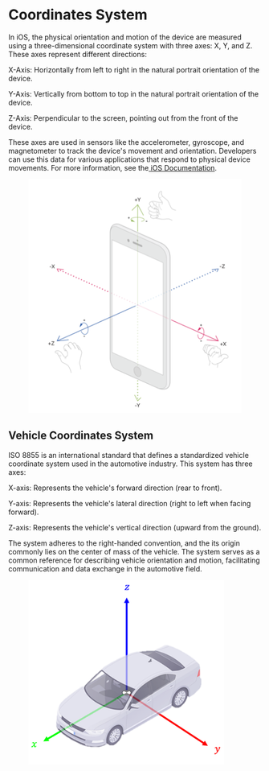 # Coordinates System

In iOS, the physical orientation and motion of the device are measured using a three-dimensional coordinate system with three axes: X, Y, and Z. These axes represent different directions:

&#x20;

X-Axis: Horizontally from left to right in the natural portrait orientation of the device.

Y-Axis: Vertically from bottom to top in the natural portrait orientation of the device.

Z-Axis: Perpendicular to the screen, pointing out from the front of the device.

&#x20;

These axes are used in sensors like the accelerometer, gyroscope, and magnetometer to track the device's movement and orientation. Developers can use this data for various applications that respond to physical device movements. For more information, see the[ iOS Documentation](https://developer.apple.com/documentation/coremotion/).

<figure><img src="../../.gitbook/assets/image (4).png" alt=""><figcaption></figcaption></figure>

## Vehicle Coordinates System

ISO 8855 is an international standard that defines a standardized vehicle coordinate system used in the automotive industry. This system has three axes:

&#x20;

X-axis: Represents the vehicle's forward direction (rear to front).

Y-axis: Represents the vehicle's lateral direction (right to left when facing forward).

Z-axis: Represents the vehicle's vertical direction (upward from the ground).

&#x20;

The system adheres to the right-handed convention, and the its origin commonly lies on the center of mass of the vehicle. The system serves as a common reference for describing vehicle orientation and motion, facilitating communication and data exchange in the automotive field.

<figure><img src="../../.gitbook/assets/image (1).png" alt="" width="390"><figcaption></figcaption></figure>
